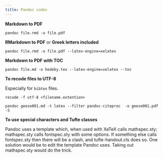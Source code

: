 ```yaml
---
title: Pandoc codes
---
```


**Markdown to PDF**

```pandoc file.rmd -o file.pdf```

**RMarkdown to PDF** or **Greek letters included**

```pandoc file.rmd -o file.pdf --latex-engine=xelatex```

**Markdown to PDF with TOC**

```pandoc file.md -o hedeby.tex --latex-engine=xelatex --toc```

**To recode files to UTF-8**

Especially for ```bibtex``` files.

```recode -f utf-8 <filename.extention>```

```pandoc geese001.md -t latex --filter pandoc-citeproc  -o geese001.pdf -S```

**To use special characters and Tufte classes**

Pandoc uses a template which, when used with XeTeX calls mathspec.sty; mathspec.sty calls fontspec.sty with some options. If something else calls fontspec.sty then there will be a clash, and tufte-handout.cls does so. One solution would be to edit the template Pandoc uses. Taking out mathspec.sty would do the trick.

